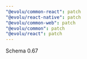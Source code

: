 ```yaml
---
"@evolu/common-react": patch
"@evolu/react-native": patch
"@evolu/common-web": patch
"@evolu/common": patch
"@evolu/react": patch
---
```


Schema 0.67
